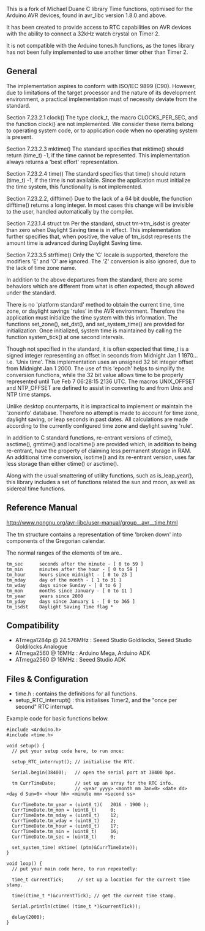 This is a fork of Michael Duane C library Time functions, optimised for the Arduino AVR devices,
found in avr_libc version 1.8.0 and above.

It has been created to provide access to RTC capabilities on AVR devices with the ability to
connect a 32kHz watch crystal on Timer 2.

It is not compatible with the Arduino tones.h functions, as the tones library has not been
fully implemented to use another timer other than Timer 2.

## General

The implementation aspires to conform with ISO/IEC 9899 (C90). However, due to limitations of the
target processor and the nature of its development environment, a practical implementation must
of necessity deviate from the standard.

Section 7.23.2.1 clock()
The type clock_t, the macro CLOCKS_PER_SEC, and the function clock() are not implemented. We
consider these items belong to operating system code, or to application code when no operating
system is present.

Section 7.23.2.3 mktime()
The standard specifies that mktime() should return (time_t) -1, if the time cannot be represented.
This implementation always returns a 'best effort' representation.

Section 7.23.2.4 time()
The standard specifies that time() should return (time_t) -1, if the time is not available.
Since the application must initialize the time system, this functionality is not implemented.

Section 7.23.2.2, difftime()
Due to the lack of a 64 bit double, the function difftime() returns a long integer. In most cases
this change will be invisible to the user, handled automatically by the compiler.

Section 7.23.1.4 struct tm
Per the standard, struct tm->tm_isdst is greater than zero when Daylight Saving time is in effect.
This implementation further specifies that, when positive, the value of tm_isdst represents
the amount time is advanced during Daylight Saving time.

Section 7.23.3.5 strftime()
Only the 'C' locale is supported, therefore the modifiers 'E' and 'O' are ignored.
The 'Z' conversion is also ignored, due to the lack of time zone name.

In addition to the above departures from the standard, there are some behaviors which are different
from what is often expected, though allowed under the standard.

There is no 'platform standard' method to obtain the current time, time zone, or
daylight savings 'rules' in the AVR environment. Therefore the application must initialize
the time system with this information. The functions set_zone(), set_dst(), and
set_system_time() are provided for initialization. Once initialized, system time is maintained by
calling the function system_tick() at one second intervals.

Though not specified in the standard, it is often expected that time_t is a signed integer
representing an offset in seconds from Midnight Jan 1 1970... i.e. 'Unix time'. This implementation
uses an unsigned 32 bit integer offset from Midnight Jan 1 2000. The use of this 'epoch' helps to
simplify the conversion functions, while the 32 bit value allows time to be properly represented
until Tue Feb 7 06:28:15 2136 UTC. The macros UNIX_OFFSET and NTP_OFFSET are defined to assist in
converting to and from Unix and NTP time stamps.

Unlike desktop counterparts, it is impractical to implement or maintain the 'zoneinfo' database.
Therefore no attempt is made to account for time zone, daylight saving, or leap seconds in past dates.
All calculations are made according to the currently configured time zone and daylight saving 'rule'.

In addition to C standard functions, re-entrant versions of ctime(), asctime(), gmtime() and
localtime() are provided which, in addition to being re-entrant, have the property of claiming
less permanent storage in RAM. An additional time conversion, isotime() and its re-entrant version,
uses far less storage than either ctime() or asctime().

Along with the usual smattering of utility functions, such as is_leap_year(), this library includes
a set of functions related the sun and moon, as well as sidereal time functions.

## Reference Manual

http://www.nongnu.org/avr-libc/user-manual/group__avr__time.html

The tm structure contains a representation of time 'broken down' into components of the
Gregorian calendar.

The normal ranges of the elements of tm are..
```
tm_sec      seconds after the minute - [ 0 to 59 ]
tm_min      minutes after the hour - [ 0 to 59 ]
tm_hour     hours since midnight - [ 0 to 23 ]
tm_mday     day of the month - [ 1 to 31 ]
tm_wday     days since Sunday - [ 0 to 6 ]
tm_mon      months since January - [ 0 to 11 ]
tm_year     years since 2000
tm_yday     days since January 1 - [ 0 to 365 ]
tm_isdst    Daylight Saving Time flag *
```

## Compatibility

  * ATmega1284p @ 24.576MHz : Seeed Studio Goldilocks, Seeed Studio Goldilocks Analogue
  * ATmega2560 @ 16MHz : Arduino Mega, Arduino ADK
  * ATmega2560 @ 16MHz : Seeed Studio ADK

## Files & Configuration

* time.h : contains the definitions for all functions.
* setup_RTC_interrupt() : this initialises Timer2, and the "once per second" RTC interrupt.

Example code for basic functions below.

```
#include <Arduino.h>
#include <time.h>

void setup() {
  // put your setup code here, to run once:
  
  setup_RTC_interrupt(); // initialise the RTC.
  
  Serial.begin(38400);   // open the serial port at 38400 bps.

  tm CurrTimeDate;       // set up an array for the RTC info.
                         // <year yyyy> <month mm Jan=0> <date dd> <day d Sun=0> <hour hh> <minute mm> <second ss>

  CurrTimeDate.tm_year = (uint8_t)(   2016 - 1900 );
  CurrTimeDate.tm_mon = (uint8_t)     0;
  CurrTimeDate.tm_mday = (uint8_t)    12;
  CurrTimeDate.tm_wday = (uint8_t)    2;
  CurrTimeDate.tm_hour = (uint8_t)    17;
  CurrTimeDate.tm_min = (uint8_t)     16;
  CurrTimeDate.tm_sec = (uint8_t)     0;

  set_system_time( mktime( (ptm)&CurrTimeDate));
}

void loop() {
  // put your main code here, to run repeatedly:

  time_t currentTick;     // set up a location for the current time stamp.

  time((time_t *)&currentTick); // get the current time stamp.

  Serial.println(ctime( (time_t *)&currentTick));

  delay(2000);
}
```


